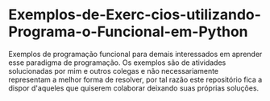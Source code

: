 # Exemplos-de-Exerc-cios-utilizando-Programa-o-Funcional-em-Python
Exemplos de programação funcional para demais interessados em aprender esse paradigma de programação. Os exemplos são de atividades solucionadas por mim e outros colegas e não necessariamente representam a melhor forma de resolver, por tal razão este repositório fica a dispor d'aqueles que quiserem colaborar deixando suas próprias soluções.
